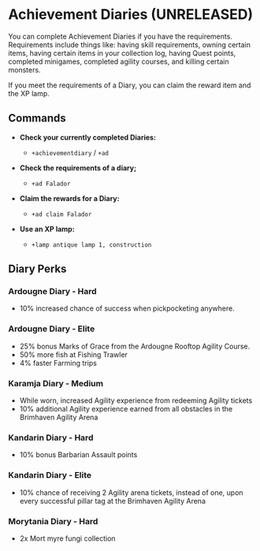 # Achievement Diaries \(UNRELEASED\)

You can complete Achievement Diaries if you have the requirements. Requirements include things like: having skill requirements, owning certain items, having certain items in your collection log, having Quest points, completed minigames, completed agility courses, and killing certain monsters.

If you meet the requirements of a Diary, you can claim the reward item and the XP lamp.



## Commands

* **Check your currently completed Diaries:**

  * `+achievementdiary` / `+ad`

* **Check the requirements of a diary;**

  * `+ad Falador`

* **Claim the rewards for a Diary:**

  * `+ad claim Falador`

* **Use an XP lamp:**
  * `+lamp antique lamp 1, construction`

## Diary Perks

### Ardougne Diary - Hard

* 10% increased chance of success when pickpocketing anywhere.

### Ardougne Diary - Elite

* 25% bonus Marks of Grace from the Ardougne Rooftop Agility Course.
* 50% more fish at Fishing Trawler
* 4% faster Farming trips

### Karamja Diary - Medium

* While worn, increased Agility experience from redeeming Agility tickets
* 10% additional Agility experience earned from all obstacles in the Brimhaven Agility Arena

### Kandarin Diary - Hard

* 10% bonus Barbarian Assault points

### Kandarin Diary - Elite

* 10% chance of receiving 2 Agility arena tickets, instead of one, upon every successful pillar tag at the Brimhaven Agility Arena

### Morytania Diary - Hard

* 2x Mort myre fungi collection



